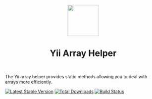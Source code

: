 <p align="center">
    <a href="https://github.com/yiisoft" target="_blank">
        <img src="https://avatars0.githubusercontent.com/u/993323" height="100px">
    </a>
    <h1 align="center">Yii Array Helper</h1>
    <br>
</p>

The Yii array helper provides static methods allowing you to deal with arrays more efficiently.

[![Latest Stable Version](https://poser.pugx.org/yiisoft/array/v/stable.png)](https://packagist.org/packages/yiisoft/array)
[![Total Downloads](https://poser.pugx.org/yiisoft/array/downloads.png)](https://packagist.org/packages/yiisoft/array)
[![Build Status](https://travis-ci.com/yiisoft/array.svg?branch=master)](https://travis-ci.com/yiisoft/array)

